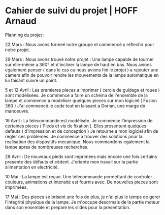 # Cahier de suivi du projet | HOFF Arnaud

Planning du projet :

22 Mars :
Nous avons formeé notre groupe et commencé a réflechir pour notre projet.

29 Mars :
Nous avons trouvé notre projet : Une lampe capable de tourner sur elle-même a 360° et d'incliner la lampe de haut en bas. Nous avions egalement penser ( dans le cas ou nous avions fini le projet ) a rajouter une camera afin de pouvoir rendre les mouvements de la lampe automatique en lui faisant suivre un point.

5 et 12 Avril :
Les premieres pieces a imprimer ( cercle de guidage et roues ) sont modélisées. Je commence a faire un schema de l'ensemble de la lampe et commence a modeliser quelques pieces sur mon logiciel ( Fusion 360 )
J'ai commencé le code tout en laissant a Dorian, une marge de manoeuvre.

19 Avril :
La telecommande est modélisée. Je commence l'impression de certaines pieces ( Pieds et vis de fixation ). Elles presentent quelques defauts ( d'impression et de conception ) Je retourne a mon logiciel afin de regler ces problemes. Je commence a trouver des solutions pour la realisation des dispositifs mecanique. Nous commandons egalement la lampe apres de nombreuses recherches.

26 Avril : 
De nouveaux pieds sont imprimées mais encore une fois certains presente des défauts et cèdent. J'oriente mon travail sur la partie alimentation en electricité.

10 Mai :
La lampe est reçue. Une telecommande permettant de controler couleurs, animations et intensité est fournis avec. De nouvelles pieces sont imprimées. 

17 Mai :
Des pieces se brisent une fois de plus, je n'ai plus le temps de gerer l'integrité physique de la lampe. Je m'occupe desormais de la partie moteur dans son ensemble et prepare les slides pour la presentation.
